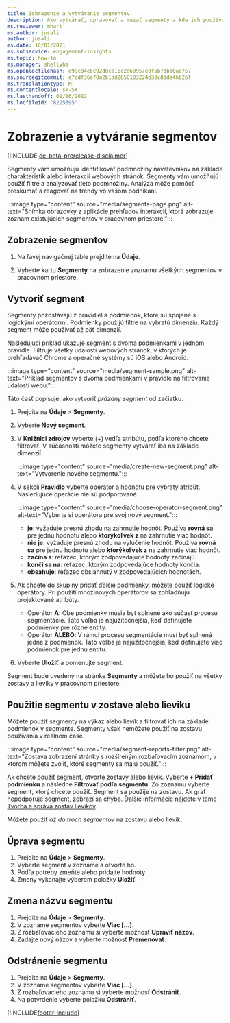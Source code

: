 ```yaml
---
title: Zobrazenie a vytváranie segmentov
description: Ako vytvárať, upravovať a mazať segmenty a kde ich používať.
ms.reviewer: mhart
ms.author: jusali
author: jusali
ms.date: 10/01/2021
ms.subservice: engagement-insights
ms.topic: how-to
ms.manager: shellyha
ms.openlocfilehash: e99c04e6c92d8ca16c2d69957e0f5b7dba0ac757
ms.sourcegitcommit: e7cdf36a78a2b1dd2850183224d39c8dde46b26f
ms.translationtype: MT
ms.contentlocale: sk-SK
ms.lasthandoff: 02/16/2022
ms.locfileid: "8225395"
---
```

# <a name="view-and-create-segments"></a>Zobrazenie a vytváranie segmentov

[!INCLUDE [cc-beta-prerelease-disclaimer](includes/cc-beta-prerelease-disclaimer.md)]

Segmenty vám umožňujú identifikovať podmnožiny návštevníkov na základe charakteristík alebo interakcií webových stránok. Segmenty vám umožňujú použiť filtre a analyzovať tieto podmnožiny. Analýza môže pomôcť preskúmať a reagovať na trendy vo vašom podnikaní. 

:::image type="content" source="media/segments-page.png" alt-text="Snímka obrazovky z aplikácie prehľadov interakcií, ktorá zobrazuje zoznam existujúcich segmentov v pracovnom priestore.":::

## <a name="view-segments"></a>Zobrazenie segmentov

1. Na ľavej navigačnej table prejdite na **Údaje**. 

1. Vyberte kartu **Segmenty** na zobrazenie zoznamu všetkých segmentov v pracovnom priestore. 

## <a name="create-a-segment"></a>Vytvoriť segment

Segmenty pozostávajú z pravidiel a podmienok, ktoré sú spojené s logickými operátormi. Podmienky použijú filtre na vybratú dimenziu. Každý segment môže používať až päť dimenzií.

Nasledujúci príklad ukazuje segment s dvoma podmienkami v jednom pravidle. Filtruje všetky udalosti webových stránok, v ktorých je prehľadávač Chrome a operačné systémy sú iOS alebo Android.

:::image type="content" source="media/segment-sample.png" alt-text="Príklad segmentov s dvoma podmienkami v pravidle na filtrovanie udalostí webu.":::

Táto časť popisuje, ako vytvoriť *prázdny segment* od začiatku.

1. Prejdite na **Údaje** > **Segmenty**.

1. Vyberte **Nový segment**.

1. V **Knižnici zdrojov** vyberte (+) vedľa atribútu, podľa ktorého chcete filtrovať. V súčasnosti môžete segmenty vytvárať iba na základe dimenzií.

   :::image type="content" source="media/create-new-segment.png" alt-text="Vytvorenie nového segmentu.":::

1. V sekcii **Pravidlo** vyberte operátor a hodnotu pre vybratý atribút. Nasledujúce operácie nie sú podporované.

   :::image type="content" source="media/choose-operator-segment.png" alt-text="Vyberte si operátora pre svoj nový segment.":::

   - **je**: vyžaduje presnú zhodu na zahrnutie hodnôt. Používa **rovná sa** pre jednu hodnotu alebo **ktorýkoľvek z** na zahrnutie viac hodnôt.
   - **nie je**: vyžaduje presnú zhodu na vylúčenie hodnôt. Používa **rovná sa** pre jednu hodnotu alebo **ktorýkoľvek z** na zahrnutie viac hodnôt.
   - **začína s**: reťazec, ktorým zodpovedajúce hodnoty začínajú.
   - **končí sa na**: reťazec, ktorým zodpovedajúce hodnoty končia.
   - **obsahuje**: reťazec obsiahnutý v zodpovedajúcich hodnotách.

1. Ak chcete do skupiny pridať ďalšie podmienky, môžete použiť logické operátory. Pri použití množinových operátorov sa zohľadňujú projektované atribúty.
   - Operátor **A**: Obe podmienky musia byť splnené ako súčasť procesu segmentácie. Táto voľba je najužitočnejšia, keď definujete podmienky pre rôzne entity.
   - Operátor **ALEBO**: V rámci procesu segmentácie musí byť splnená jedna z podmienok. Táto voľba je najužitočnejšia, keď definujete viac podmienok pre jednu entitu.

1. Vyberte **Uložiť** a pomenujte segment. 

Segment bude uvedený na stránke **Segmenty** a môžete ho použiť na všetky zostavy a lieviky v pracovnom priestore.

## <a name="use-a-segment-in-a-report-or-funnel"></a>Použitie segmentu v zostave alebo lieviku

Môžete použiť segmenty na výkaz alebo lievik a filtrovať ich na základe podmienok v segmente. Segmenty však nemôžete použiť na zostavu používania v reálnom čase.

:::image type="content" source="media/segment-reports-filter.png" alt-text="Zostava zobrazení stránky s rozšíreným rozbaľovacím zoznamom, v ktorom môžete zvoliť, ktoré segmenty sa majú použiť.":::

Ak chcete použiť segment, otvorte zostavy alebo lievik. Vyberte **+ Pridať podmienku** a následne **Filtrovať podľa segmentu**. Zo zoznamu vyberte segment, ktorý chcete použiť. Segment sa použije na zostavu. Ak graf nepodporuje segment, zobrazí sa chyba. Ďalšie informácie nájdete v téme [Tvorba a správa zostáv lievikov](funnel-reports.md).
 
Môžete použiť *až do troch segmentov* na zostavu alebo lievik.

## <a name="edit-a-segment"></a>Úprava segmentu

1. Prejdite na **Údaje** > **Segmenty**.
1. Vyberte segment v zozname a otvorte ho. 
1. Podľa potreby zmeňte alebo pridajte hodnoty.
1. Zmeny vykonajte výberom položky **Uložiť**.

## <a name="change-the-name-of-a-segment"></a>Zmena názvu segmentu

1. Prejdite na **Údaje** > **Segmenty**.
1. V zozname segmentov vyberte **Viac [...]**. 
1. Z rozbaľovacieho zoznamu si vyberte možnosť **Upraviť názov**.
1. Zadajte nový názov a vyberte možnosť **Premenovať**.

## <a name="delete-a-segment"></a>Odstránenie segmentu

1. Prejdite na **Údaje** > **Segmenty**.
1. V zozname segmentov vyberte **Viac [...]**. 
1. Z rozbaľovacieho zoznamu si vyberte možnosť **Odstrániť**.
1. Na potvrdenie vyberte položku **Odstrániť**.



[!INCLUDE[footer-include](../includes/footer-banner.md)]

